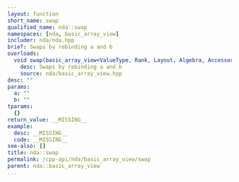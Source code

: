 ```yaml
---
layout: function
short_name: swap
qualified_name: nda::swap
namespaces: [nda, basic_array_view]
includer: nda/nda.hpp
brief: Swaps by rebinding a and b
overloads:
  void swap(basic_array_view<ValueType, Rank, Layout, Algebra, AccessorPolicy, OwningPolicy> & a, basic_array_view<ValueType, Rank, Layout, Algebra, AccessorPolicy, OwningPolicy> & b) noexcept:
    desc: Swaps by rebinding a and b
    source: nda/basic_array_view.hpp
desc: ""
params:
  a: ""
  b: ""
tparams:
  {}
return_value: __MISSING__
example:
  desc: __MISSING__
  code: __MISSING__
see-also: []
title: nda::swap
permalink: /cpp-api/nda/basic_array_view/swap
parent: nda::basic_array_view
...
```


